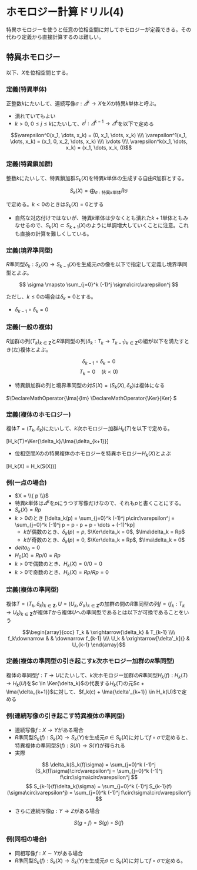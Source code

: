# ホモロジー計算ドリル(4)

特異ホモロジーを使うと任意の位相空間に対してホモロジーが定義できる。その代わり定義から直接計算するのは難しい。

## 特異ホモロジー

以下、$X$を位相空間とする。

### 定義(特異単体)

正整数$k$にたいして、連続写像$\sigma : \varDelta^k \to X$を$X$の特異$k$単体と呼ぶ。

* 潰れていてもよい
* $k > 0$, $0\le j \le k$にたいして、$\varepsilon^j : \varDelta^{k-1} \to \varDelta^{k}$を以下で定める

$$\varepsilon^0(x_1, \dots, x_k) = (0, x_1, \dots, x_k) \\\\
\varepsilon^1(x_1, \dots, x_k) = (x_1, 0, x_2, \dots, x_k) \\\\
\vdots \\\\
\varepsilon^k(x_1, \dots, x_k) = (x_1, \dots, x_k, 0)$$

### 定義(特異鎖加群)

整数$k$にたいして、特異鎖加群$S_k(X)$を特異$k$単体の生成する自由$R$加群とする。

$$ S_k(X) = \bigoplus_{\sigma : \text{特異}k\text{単体}} R\sigma$$

で定める。$k < 0$のときは$S_k(X) = 0$とする

* 自然な対応付けではないが、特異$k$単体は少なくとも潰れた$k+1$単体ともみなせるので、$S_k(X) \subset S_{k+1}(X)$のように単調増大していくことに注意。これも直接の計算を難しくしている。

### 定義(境界準同型)

$R$準同型$\delta_k : S_k(X) \to S_{k-1}(X)$を生成元$\sigma$の像を以下で指定して定義し境界準同型とよぶ。

$$ \sigma \mapsto \sum_{j=0}^k (-1)^j \sigma\circ\varepsilon^j $$

ただし、$k \le 0$の場合は$\delta_k = 0$とする。

* $\delta_{k-1}\circ\delta_k = 0$

### 定義(一般の複体)

$R$加群の列$(T_k)_{k\in\mathbf{Z}}$と$R$準同型の列$(\delta_k : T_k \to T_{k-1})_{k\in\mathbf{Z}}$の組が以下を満たすとき(左)複体とよぶ。

$$\delta_{k-1}\circ\delta_k = 0$$
$$T_k = 0\quad (k < 0)$$

* 特異鎖加群の列と境界準同型の対$S(X) = (S_k(X), \delta_k)$は複体になる

$\DeclareMathOperator{\Ima}{Im}
\DeclareMathOperator{\Ker}{Ker}
$

### 定義(複体のホモロジー)

複体$T = (T_k, \delta_k)$にたいして、$k$次ホモロジー加群$H_k(T)$を以下で定める。

[H_k(T)=\Ker{\delta_k}/\Ima{\delta_{k+1}}]

* 位相空間$X$のの特異複体のホモロジーを特異ホモロジー$H_k(X)$とよぶ

[H_k(X) = H_k(S(X))]

### 例(一点の場合)

* $X = \\{ p \\}$
* 特異$k$単体は$\varDelta^k$を$p$にうつす写像だけなので、それも$p$と書くことにする。
* $S_k(X) = Rp$
* $k > 0$のとき
[\delta_k(p) = \sum_{j=0}^k (-1)^j p\circ\varepsilon^j = \sum_{j=0}^k (-1)^j p = p - p + p - \dots + (-1)^kp]
    * $k$が偶数のとき、$\delta_k(p) = p$, $\Ker\delta_k = 0$, $\Ima\delta_k = Rp$
    * $k$が奇数のとき、$\delta_k(p) = 0$, $\Ker\delta_k = Rp$, $\Ima\delta_k = 0$
* $delta_0 = 0$
* $H_0(X) = Rp / 0 = Rp$
* $k > 0$で偶数のとき、$H_k(X) = 0 / 0 = 0$
* $k > 0$で奇数のとき、$H_k(X) = Rp / Rp = 0$

### 定義(複体の準同型)

複体$T = (T_k, \delta_k)_{k\in\mathbf{Z}}, U = (U_k, \delta'_k)_{k\in\mathbf{Z}}$の加群の間の$R$準同型の列$f = (f_k : T_k \to U_k)_{k\in\mathbf{Z}}$が複体$T$から複体$U$への準同型であるとは以下が可換であることをいう

$$\begin{array}{ccc}
T_k & \xrightarrow{\delta_k} & T_{k-1} \\\\
f_k\downarrow  & & \downarrow f_{k-1} \\\\
U_k & \xrightarrow[\delta'_k]{} & U_{k-1}
\end{array}$$

### 定義(複体の準同型の引き起こす$k$次ホモロジー加群の$R$準同型)

複体の準同型$f : T \to U$にたいして、$k$次ホモロジー加群の$R$準同型$H_k(f) : H_k(T) \to H_k(U)$を$c \in \Ker{\delta_k}$の代表する$H_k(T)$の元$c + \Ima{\delta_{k+1}}$に対して、$f_k(c) + \Ima{\delta'_{k+1}} \in H_k(U)$で定める

### 例(連続写像の引き起こす特異複体の準同型)

* 連続写像$f : X \to Y$がある場合
* $R$準同型$S_k(f) : S_k(X) \to S_k(Y)$を生成元$\sigma \in S_k(X)$に対して$f\circ\sigma$で定めると、特異複体の準同型$S(f) : S(X) \to S(Y)$が得られる
* 実際

$$ \delta_k(S_k(f)\sigma) = \sum_{j=0}^k (-1)^j (S_k(f)\sigma)\circ\varepsilon^j = \sum_{j=0}^k (-1)^j f\circ\sigma\circ\varepsilon^j $$
$$ S_{k-1}(f)\delta_k(\sigma) = \sum_{j=0}^k (-1)^j S_{k-1}(f)(\sigma\circ\varepsilon^j) = \sum_{j=0}^k (-1)^j f\circ\sigma\circ\varepsilon^j $$

* さらに連続写像$g : Y \to Z$がある場合

$$ S(g\circ f) = S(g)\circ S(f) $$

### 例(同相の場合)

* 同相写像$f : X \sim Y$がある場合
* $R$準同型$S_k(f) : S_k(X) \to S_k(Y)$を生成元$\sigma \in S_k(X)$に対して$f\circ\sigma$で定める。